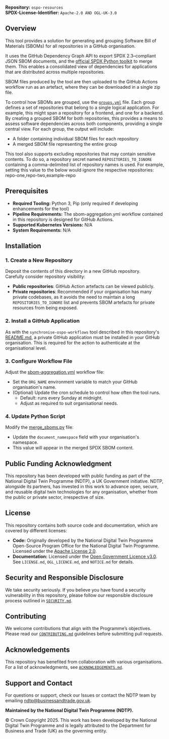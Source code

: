 **Repository:** `ospo-resources`  
**SPDX-License-Identifier:** `Apache-2.0 AND OGL-UK-3.0` 

## Overview

This tool provides a solution for generating and grouping Software Bill of Materials (SBOMs) for all repositories in a GitHub organisation.

It uses the GitHub Dependency Graph API to export SPDX 2.3–compliant JSON SBOM documents, and the [official SPDX Python toolkit](https://github.com/spdx/tools-python) to merge them. This enables a consolidated view of dependencies for applications that are distributed across multiple repositories.

SBOM files produced by the tool are then uploaded to the GitHub Actions workflow run as an artefact, where they can be downloaded in a single zip file.

To control how SBOMs are grouped, use the [`groups.yml`](./groups.yml) file. Each group defines a set of repositories that belong to a single logical application. For example, this might span a repository for a frontend, and one for a backend. By creating a grouped SBOM for both repositories, this provides a means to assess software dependencies across both components, providing a single central view.
 For each group, the output will include:
- A folder containing individual SBOM files for each repository
- A merged SBOM file representing the entire group

This tool also supports excluding repositories that may contain sensitive contents. To do so, a repository secret named `REPOSITORIES_TO_IGNORE` containing a comma-delimited list of repository names is used. For example, setting this value to the below would ignore the respective repositories: repo-one,repo-two,example-repo 

## Prerequisites  

- **Required Tooling:** Python 3, Pip (only required if developing enhancements for the tool) 
- **Pipeline Requirements:** The sbom-aggregation.yml workflow contained in this repository is designed for GitHub Actions.
- **Supported Kubernetes Versions:** N/A  
- **System Requirements:** N/A 

## Installation

### 1. Create a New Repository
Deposit the contents of this directory in a new GitHub repository.  
Carefully consider repository visibility:  

- **Public repositories**: GitHub Action artefacts can be viewed publicly.  
- **Private repositories**: Recommended if your organisation has many private codebases, as it avoids the need to maintain a long `REPOSITORIES_TO_IGNORE` list and prevents SBOM artefacts for private resources from being exposed.

### 2. Install a GitHub Application
As with the `synchronise-ospo-workflows` tool described in this repository's [README.md](../../README.md), a private GitHub application must be installed in your GitHub organisation. This is required for the action to authenticate at the organisational level.

### 3. Configure Workflow File
Adjust the [sbom-aggregation.yml](.github/workflows/sbom-aggregation.yml) workflow file:  

- Set the `ORG_NAME` environment variable to match your GitHub organisation's name.  
- (Optional) Update the cron schedule to control how often the tool runs.  
  - Default: runs every Sunday at midnight.  
  - Adjust as required to suit organisational needs.

### 4. Update Python Script
Modify the [merge_sboms.py](./merge_sboms.py) file:  

- Update the `document_namespace` field with your organisation's namespace.  
- This value will appear in the merged SPDX SBOM content.

## Public Funding Acknowledgment  
This repository has been developed with public funding as part of the National Digital Twin Programme (NDTP), a UK Government initiative. NDTP, alongside its partners, has invested in this work to advance open, secure, and reusable digital twin technologies for any organisation, whether from the public or private sector, irrespective of size.  

## License  
This repository contains both source code and documentation, which are covered by different licenses:  
- **Code:** Originally developed by the National Digital Twin Programme Open-Source Program Office for the National Digital Twin Programme. Licensed under the [Apache License 2.0](../../LICENSE.md).  
- **Documentation:** Licensed under the [Open Government Licence v3.0](../../OGL_LICENCE.md).  
See `LICENSE.md`, `OGL_LICENCE.md`, and `NOTICE.md` for details.  

## Security and Responsible Disclosure  
We take security seriously. If you believe you have found a security vulnerability in this repository, please follow our responsible disclosure process outlined in [`SECURITY.md`](../../SECURITY.md).  

## Contributing  
We welcome contributions that align with the Programme’s objectives. Please read our [`CONTRIBUTING.md`](../../CONTRIBUTING.md) guidelines before submitting pull requests.  

## Acknowledgements  
This repository has benefited from collaboration with various organisations. For a list of acknowledgments, see [`ACKNOWLEDGEMENTS.md`](../../ACKNOWLEDGEMENTS.md).  

## Support and Contact  
For questions or support, check our Issues or contact the NDTP team by emailing ndtp@businessandtrade.gov.uk.

**Maintained by the National Digital Twin Programme (NDTP).**  

© Crown Copyright 2025. This work has been developed by the National Digital Twin Programme and is legally attributed to the Department for Business and Trade (UK) as the governing entity.
